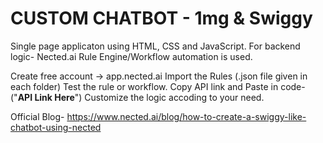 # CUSTOM CHATBOT - 1mg & Swiggy

Single page applicaton using HTML, CSS and JavaScript.
For backend logic- Nected.ai Rule Engine/Workflow automation is used.

Create free account -> app.nected.ai
Import the Rules (.json file given in each folder)
Test the rule or workflow.
Copy API link and Paste in code- ("______API Link Here______")
Customize the logic accoding to your need.

Official Blog- https://www.nected.ai/blog/how-to-create-a-swiggy-like-chatbot-using-nected